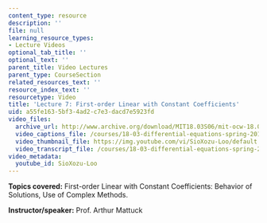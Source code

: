```yaml
---
content_type: resource
description: ''
file: null
learning_resource_types:
- Lecture Videos
optional_tab_title: ''
optional_text: ''
parent_title: Video Lectures
parent_type: CourseSection
related_resources_text: ''
resource_index_text: ''
resourcetype: Video
title: 'Lecture 7: First-order Linear with Constant Coefficients'
uid: a55fe163-5bf3-4ad2-c7e3-dacd7e5923fd
video_files:
  archive_url: http://www.archive.org/download/MIT18.03S06/mit-ocw-18.03-lec7-21feb2003-220k.mp4
  video_captions_file: /courses/18-03-differential-equations-spring-2010/e080c60706ab53e7b41aba1685305840_SioXozu-Loo.vtt
  video_thumbnail_file: https://img.youtube.com/vi/SioXozu-Loo/default.jpg
  video_transcript_file: /courses/18-03-differential-equations-spring-2010/5381398612947b21f1010f66993b7769_SioXozu-Loo.pdf
video_metadata:
  youtube_id: SioXozu-Loo
---
```


**Topics covered:** First-order Linear with Constant Coefficients: Behavior of Solutions, Use of Complex Methods.

**Instructor/speaker:** Prof. Arthur Mattuck